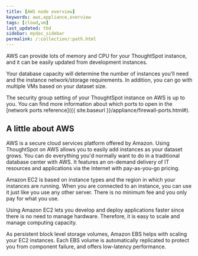 ```yaml
---
title: [AWS node overview]
keywords: aws,appliance,overview
tags: [cloud,vm]
last_updated: tbd
sidebar: mydoc_sidebar
permalink: /:collection/:path.html
---
```

AWS can provide lots of memory and CPU for your ThoughtSpot instance, and it can
be easily updated from development instances.

Your database capacity will determine the number of instances you'll need and
the instance network/storage requirements. In addition, you can go with multiple
VMs based on your dataset size.

The security group setting of your ThoughtSpot instance on AWS is up to you. You
can find more information about which ports to open in the [network ports
reference]({{ site.baseurl }}/appliance/firewall-ports.html#).

## A little about AWS

AWS is a secure cloud services platform offered by Amazon. Using ThoughtSpot on
AWS allows you to easily add instances as your dataset grows. You can do
everything you'd normally want to do in a traditional database center with AWS.
It features an on-demand delivery of IT resources and applications via the
Internet with pay-as-you-go pricing.

Amazon EC2 is based on instance types and the region in which your instances are
running. When you are connected to an instance, you can use it just like you use
any other server. There is no minimum fee and you only pay for what you use.

Using Amazon EC2 lets you develop and deploy applications faster since there is
no need to manage hardware. Therefore, it is easy to scale and manage computing
capacity.

As persistent block level storage volumes, Amazon EBS helps with scaling your
EC2 instances. Each EBS volume is automatically replicated to protect you from
component failure, and offers low-latency performance.
